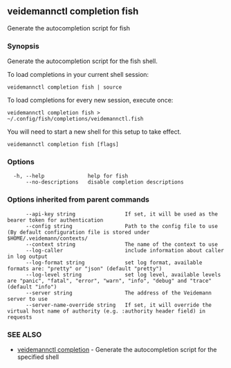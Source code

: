 ## veidemannctl completion fish

Generate the autocompletion script for fish

### Synopsis

Generate the autocompletion script for the fish shell.

To load completions in your current shell session:

	veidemannctl completion fish | source

To load completions for every new session, execute once:

	veidemannctl completion fish > ~/.config/fish/completions/veidemannctl.fish

You will need to start a new shell for this setup to take effect.


```
veidemannctl completion fish [flags]
```

### Options

```
  -h, --help              help for fish
      --no-descriptions   disable completion descriptions
```

### Options inherited from parent commands

```
      --api-key string                If set, it will be used as the bearer token for authentication
      --config string                 Path to the config file to use (By default configuration file is stored under $HOME/.veidemann/contexts/
      --context string                The name of the context to use
      --log-caller                    include information about caller in log output
      --log-format string             set log format, available formats are: "pretty" or "json" (default "pretty")
      --log-level string              set log level, available levels are "panic", "fatal", "error", "warn", "info", "debug" and "trace" (default "info")
      --server string                 The address of the Veidemann server to use
      --server-name-override string   If set, it will override the virtual host name of authority (e.g. :authority header field) in requests
```

### SEE ALSO

* [veidemannctl completion](veidemannctl_completion.md)	 - Generate the autocompletion script for the specified shell

